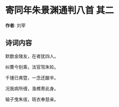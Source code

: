 # 寄同年朱景渊通判八首  其二

**作者**: 刘宰

## 诗词内容

默数金陵友，在者犹四人。

纠曹今别乘，法官驾朱轮。

千锺已弗暨，一念还酸辛。

况我病所缠，渔樵寄此身。

输子曳朱绂，斑衣奉慈亲。

